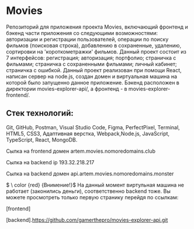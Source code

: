 # Movies

Репозиторий для приложения проекта Movies, включающий фронтенд и бэкенд части приложения со следующими возможностями: авторизации и регистрации пользователей, операции по поиску фильмов (поисковая строка), добавлению в сохраненные, удалению, сортировки на 'короткометражки' фильмов. Данный проект состоит из 7 интерфейсов: регистрация; авторизация; портфолио; страничка с фильмами; страничка с сохраненными фильмами; личный кабинет; страничка с ошибкой. Данный проект реализован при помощи React, написан сервер на node.js, создан домен и виртуальная машина на которой было запущенно данное приложение. Бэкенд расположен в директории movies-explorer-api/, а фронтенд - в movies-explorer-frontend/.

## Стек технологий:

Git, GitHub, Postman, Visual Studio Code, Figma, PerfectPixel, Terminal, HTML5, CSS3, Адаптивная верстка, Webpack,Node.js, JavaScript, TypeScript, React, MongoDB.

Сылка на frontend домен artem.movies.nomoredomains.club

Сылка на backend ip 193.32.218.217

Сылка на backend домен api.artem.movies.nomoredomains.monster

$ \ color {red} {Внимение!}$
На данный момент виртульная машина не работает (законились деньги), соответственно backend тоже. Вы можете просмотреть только первую странику перейдя по ссылкам:

[frontend]

[backend].https://github.com/gamerthepro/movies-explorer-api.git